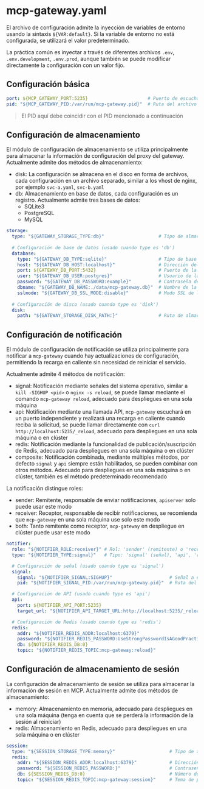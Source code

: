 # mcp-gateway.yaml

El archivo de configuración admite la inyección de variables de entorno usando la sintaxis `${VAR:default}`. Si la variable de entorno no está configurada, se utilizará el valor predeterminado.

La práctica común es inyectar a través de diferentes archivos `.env`, `.env.development`, `.env.prod`, aunque también se puede modificar directamente la configuración con un valor fijo.

## Configuración básica

```yaml
port: ${MCP_GATEWAY_PORT:5235}                      # Puerto de escucha del servicio
pid: "${MCP_GATEWAY_PID:/var/run/mcp-gateway.pid}"  # Ruta del archivo PID
```

> El PID aquí debe coincidir con el PID mencionado a continuación

## Configuración de almacenamiento

El módulo de configuración de almacenamiento se utiliza principalmente para almacenar la información de configuración del proxy del gateway. Actualmente admite dos métodos de almacenamiento:
- disk: La configuración se almacena en el disco en forma de archivos, cada configuración en un archivo separado, similar a los vhost de nginx, por ejemplo `svc-a.yaml`, `svc-b.yaml`
- db: Almacenamiento en base de datos, cada configuración es un registro. Actualmente admite tres bases de datos:
    - SQLite3
    - PostgreSQL
    - MySQL

```yaml
storage:
  type: "${GATEWAY_STORAGE_TYPE:db}"                    # Tipo de almacenamiento: db, disk
  
  # Configuración de base de datos (usado cuando type es 'db')
  database:
    type: "${GATEWAY_DB_TYPE:sqlite}"                   # Tipo de base de datos (sqlite,postgres, mysql)
    host: "${GATEWAY_DB_HOST:localhost}"                # Dirección del host de la base de datos
    port: ${GATEWAY_DB_PORT:5432}                       # Puerto de la base de datos
    user: "${GATEWAY_DB_USER:postgres}"                 # Usuario de la base de datos
    password: "${GATEWAY_DB_PASSWORD:example}"          # Contraseña de la base de datos
    dbname: "${GATEWAY_DB_NAME:./data/mcp-gateway.db}"  # Nombre de la base de datos o ruta del archivo
    sslmode: "${GATEWAY_DB_SSL_MODE:disable}"           # Modo SSL de la conexión a la base de datos
  
  # Configuración de disco (usado cuando type es 'disk')
  disk:
    path: "${GATEWAY_STORAGE_DISK_PATH:}"               # Ruta de almacenamiento de archivos de datos
```

## Configuración de notificación

El módulo de configuración de notificación se utiliza principalmente para notificar a `mcp-gateway` cuando hay actualizaciones de configuración, permitiendo la recarga en caliente sin necesidad de reiniciar el servicio.

Actualmente admite 4 métodos de notificación:
- signal: Notificación mediante señales del sistema operativo, similar a `kill -SIGHUP <pid>` o `nginx -s reload`, se puede llamar mediante el comando `mcp-gateway reload`, adecuado para despliegues en una sola máquina
- api: Notificación mediante una llamada API, `mcp-gateway` escuchará en un puerto independiente y realizará una recarga en caliente cuando reciba la solicitud, se puede llamar directamente con `curl http://localhost:5235/_reload`, adecuado para despliegues en una sola máquina o en clúster
- redis: Notificación mediante la funcionalidad de publicación/suscripción de Redis, adecuado para despliegues en una sola máquina o en clúster
- composite: Notificación combinada, mediante múltiples métodos, por defecto `signal` y `api` siempre están habilitados, se pueden combinar con otros métodos. Adecuado para despliegues en una sola máquina o en clúster, también es el método predeterminado recomendado

La notificación distingue roles:
- sender: Remitente, responsable de enviar notificaciones, `apiserver` solo puede usar este modo
- receiver: Receptor, responsable de recibir notificaciones, se recomienda que `mcp-gateway` en una sola máquina use solo este modo
- both: Tanto remitente como receptor, `mcp-gateway` en despliegue en clúster puede usar este modo

```yaml
notifier:
  role: "${NOTIFIER_ROLE:receiver}" # Rol: 'sender' (remitente) o 'receiver' (receptor)
  type: "${NOTIFIER_TYPE:signal}"   # Tipo: 'signal' (señal), 'api', 'redis' o 'composite' (combinado)

  # Configuración de señal (usado cuando type es 'signal')
  signal:
    signal: "${NOTIFIER_SIGNAL:SIGHUP}"                     # Señal a enviar
    pid: "${NOTIFIER_SIGNAL_PID:/var/run/mcp-gateway.pid}"  # Ruta del archivo PID

  # Configuración de API (usado cuando type es 'api')
  api:
    port: ${NOTIFIER_API_PORT:5235}                                         # Puerto de la API
    target_url: "${NOTIFIER_API_TARGET_URL:http://localhost:5235/_reload}"  # Endpoint de recarga

  # Configuración de Redis (usado cuando type es 'redis')
  redis:
    addr: "${NOTIFIER_REDIS_ADDR:localhost:6379}"                               # Dirección de Redis
    password: "${NOTIFIER_REDIS_PASSWORD:UseStrongPasswordIsAGoodPractice}"     # Contraseña de Redis
    db: ${NOTIFIER_REDIS_DB:0}                                                  # Número de base de datos de Redis
    topic: "${NOTIFIER_REDIS_TOPIC:mcp-gateway:reload}"                         # Tema de publicación/suscripción de Redis
```

## Configuración de almacenamiento de sesión

La configuración de almacenamiento de sesión se utiliza para almacenar la información de sesión en MCP. Actualmente admite dos métodos de almacenamiento:
- memory: Almacenamiento en memoria, adecuado para despliegues en una sola máquina (tenga en cuenta que se perderá la información de la sesión al reiniciar)
- redis: Almacenamiento en Redis, adecuado para despliegues en una sola máquina o en clúster

```yaml
session:
  type: "${SESSION_STORAGE_TYPE:memory}"                    # Tipo de almacenamiento: memory, redis
  redis:
    addr: "${SESSION_REDIS_ADDR:localhost:6379}"            # Dirección de Redis
    password: "${SESSION_REDIS_PASSWORD:}"                  # Contraseña de Redis
    db: ${SESSION_REDIS_DB:0}                               # Número de base de datos de Redis
    topic: "${SESSION_REDIS_TOPIC:mcp-gateway:session}"     # Tema de publicación/suscripción de Redis
``` 